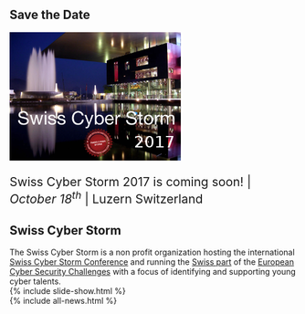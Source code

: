 <!-- include hero.html  for text animation --> 

<!-- include latest-news.html --> 
<article>
<h2>Save the Date</h2>
<div class="row">
  <div class="col-xs-12 col-sm-5">
    <a href="/conference"><img src="/img/venue/kkl_scs_2017.png" alt="Swiss Cyber Strom 2017"/></a>
  </div>
  <div class="col-xs-12 col-sm-5">
    <p style="font-size: 16pt">Swiss Cyber Storm 2017 is coming soon! | 
    <i>October 18<sup>th</sup></i> | Luzern Switzerland </p>
    <!-- <a class="btn btn-primary" href="http://www.eventbee.com/v/swisscyberstorm/event?eid=128834034" target="_blank">Registration is closed</a> -->
  </div>
</div>
</article>
<article>
<h2>Swiss Cyber Storm</h2>
The Swiss Cyber Storm is a non profit organization hosting the international <a href="/conference/">Swiss Cyber Storm Conference</a> and running the <a href="/challenges">Swiss part</a> of the <a href="http://www.europeancybersecuritychallenge.eu" target="_blank">European Cyber Security Challenges</a> with a focus of identifying and supporting young cyber talents.
</article>
<article>
{% include slide-show.html %}
</article>
{% include all-news.html %}

